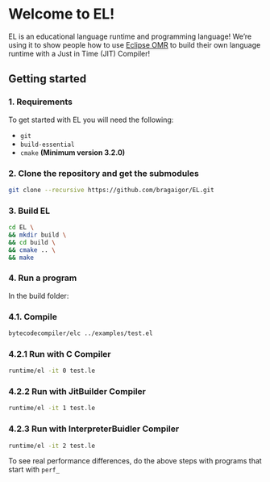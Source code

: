 # Welcome to EL!

EL is an educational language runtime and programming language! We’re using it to show people how to use [Eclipse OMR] to build their own language runtime with a Just in Time (JIT) Compiler!

[Eclipse OMR]: https://github.com/eclipse/omr

## Getting started

### 1. Requirements

To get started with EL you will need the following:

* `git`
* `build-essential`
* `cmake` **(Minimum version 3.2.0)**

### 2. Clone the repository and get the submodules

```sh
git clone --recursive https://github.com/bragaigor/EL.git
```

### 3. Build EL

```sh
cd EL \
&& mkdir build \
&& cd build \
&& cmake .. \
&& make
```

### 4. Run a program

In the build folder:

### 4.1. Compile
```sh
bytecodecompiler/elc ../examples/test.el
```

### 4.2.1 Run with C Compiler
```sh
runtime/el -it 0 test.le
```

### 4.2.2 Run with JitBuilder Compiler
```sh
runtime/el -it 1 test.le
```

### 4.2.3 Run with InterpreterBuidler Compiler
```sh
runtime/el -it 2 test.le
```

To see real performance differences, do the above steps with programs that start with `perf_`
